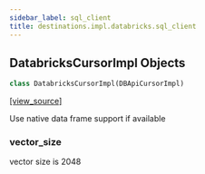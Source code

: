 ```yaml
---
sidebar_label: sql_client
title: destinations.impl.databricks.sql_client
---
```


## DatabricksCursorImpl Objects

```python
class DatabricksCursorImpl(DBApiCursorImpl)
```

[[view_source]](https://github.com/dlt-hub/dlt/blob/f0690715274590fc4cacf1165e3661aaa7af1c15/dlt/destinations/impl/databricks/sql_client.py#L41)

Use native data frame support if available

### vector\_size

vector size is 2048

